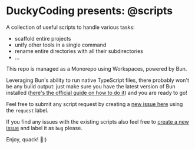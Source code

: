 # DuckyCoding presents: @scripts

A collection of useful scripts to handle various tasks:
- scaffold entire projects
- unify other tools in a single command
- rename entire directories with all their subdirectories
- ...

This repo is managed as a Monorepo using Workspaces, powered by Bun.

Leveraging Bun's ability to run native TypeScript files, there probably won't be any build output: just make sure you have the latest version of Bun installed ([here's the official guide on how to do it](https://bun.sh/docs/installation)) and you are ready to go!

Feel free to submit any script request by creating a [new issue here](https://github.com/duckycoding-dev/scripts/issues/new?template=Blank+issue) using the `request` label.

If you find any issues with the existing scripts also feel free to [create a new issue](https://github.com/duckycoding-dev/scripts/issues/new?template=Blank+issue) and label it as `bug` please.

Enjoy, quack! 🦆:)